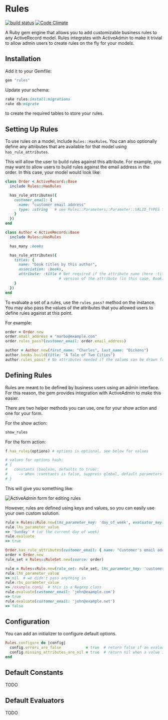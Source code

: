 Rules
=========
[![build status](https://secure.travis-ci.org/azach/rules.png?branch=master)](https://secure.travis-ci.org/azach/rules) [![Code Climate](https://codeclimate.com/badge.png)](https://codeclimate.com/github/azach/rules)

A Ruby gem engine that allows you to add customizable business rules to any ActiveRecord model. Rules integrates with ActiveAdmin to make it trivial to allow admin users to create rules on the fly for your models.

Installation
------------
Add it to your Gemfile:

```ruby
gem "rules"
```

Update your schema:

```ruby
rake rules:install:migrations
rake db:migrate
```

to create the required tables to store your rules.

Setting Up Rules
------------
To use rules on a model, include ```Rules::HasRules```. You can also optionally define any attributes that are available for that model using ```has_rule_attributes```.

This will allow the user to build rules against this attribute. For example, you may want to allow users to build rules against the email address in the order. In this case, your model would look like:

```ruby
class Order < ActiveRecord::Base
  include Rules::HasRules

  has_rule_attributes({
    customer_email: {
      name: "customer email address"
      type: :string   # see Rules::Parameters::Parameter::VALID_TYPES for a full list
    }
  })
end

class Author < ActiveRecord::Base
  include Rules::HasRules

  has_many :books

  has_rule_attributes({
    titles: {
      name: "book titles by this author",
      association: :books,
      attribute: :title # Not required if the attribute name (here :titles) ends in a singularizable
                        # version of the attribute (in this case, Book.title)
    }
  })
end
```

To evaluate a set of a rules, use the ```rules_pass?``` method on the instance. You may also pass the values of the attributes that you allowed users to define rules against at this point.

For example:

```ruby
order = Order.new
order.email_address = "morbo@example.com"
order.rules_pass?(customer_email: order.email_address)

author = Author.new(first_name: "Charles", last_name: "Dickens")
author.books.build(title: "A Tale of Two Cities")
author.rules_pass? # No attributes needed if the values can be drawn from the model instance
```

Defining Rules
------------
Rules are meant to be defined by business users using an admin interface. For this reason, the gem provides integration with ActiveAdmin to make this easier.

There are two helper methods you can use, one for your show action and one for your form.

For the show action:

```ruby
show_rules
```

For the form action:

```ruby
f.has_rules(options) # options is optional, see below for values

# values for options hash:
# {
#   constants (boolean, defaults to true):
#     -> When :constants is false, suppress global, default parameters like day_of_week.
# }
```

This will give you something like:

![ActiveAdmin form for editing rules](https://github.com/azach/rules/raw/master/spec/dummy/app/assets/images/edit_example.png)

However, rules are defined using keys and values, so you can easily use your own custom solution.

```ruby
rule = Rules::Rule.new(lhs_parameter_key: 'day_of_week', evaluator_key: 'equals', rhs_parameter_raw: 'Sunday')
rule.lhs_parameter_value
=> 'Sunday' # (or the current day of week)
rule.evaluate
=> true

Order.has_rule_attributes(customer_email: { name: "Customer's email address" })
order = Order.new
rule_set = Rules::RuleSet.new(source: order)

rule = Rules::Rule.new(rule_set: rule_set, lhs_parameter_key: 'customer_email', evaluator_key: 'matches', rhs_parameter_raw: 'example.com$')
rule.lhs_parameter_value
=> nil  # we didn't pass anything in
rule.rhs_parameter_value
=> /example.com$/  # this is a Regexp class
rule.evaluate(customer_email: 'john@example.com')
=> true
rule.evaluate(customer_email: 'john@example.net')
=> false
```

Configuration
------------
You can add an initializer to configure default options.

```ruby
Rules.configure do |config|
  config.errors_are_false           = true  # return false if an evaluator raises an error (true by default)
  config.missing_attributes_are_nil = true  # return nil when a value is not passed for an attribute parameter
end
```

Default Constants
------------
TODO

Default Evaluators
------------
TODO
